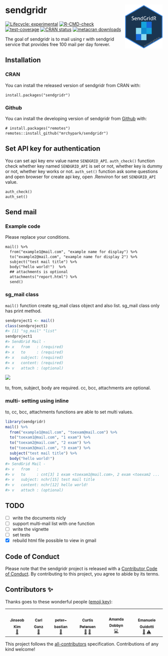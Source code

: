 
<!-- README.md is generated from README.Rmd. Please edit that file -->

# sendgridr <img src="man/figures/logo.png" align="right" height=140/>

<!-- badges: start -->

[![Lifecycle:
experimental](https://img.shields.io/badge/lifecycle-experimental-orange.svg)](https://lifecycle.r-lib.org/articles/stages.html#experimental)
[![R-CMD-check](https://github.com/mrchypark/sendgridr/workflows/R-CMD-check/badge.svg)](https://github.com/mrchypark/sendgridr/actions)
[![test-coverage](https://github.com/mrchypark/sendgridr/workflows/test-coverage/badge.svg)](https://github.com/mrchypark/sendgridr/actions)
[![CRAN
status](https://www.r-pkg.org/badges/version/sendgridr)](https://CRAN.R-project.org/package=sendgridr)
[![metacran
downloads](https://cranlogs.r-pkg.org/badges/sendgridr)](https://cran.r-project.org/package=sendgridr)
<!-- badges: end -->

The goal of sendgridr is to mail using r with sendgrid service that
provides free 100 mail per day forever.

## Installation

### CRAN

You can install the released version of sendgridr from CRAN with:

    install.packages("sendgridr")

### Github

You can install the developing version of sendgridr from
[Github](https://github.com/mrchypark/sendgridr) with:

    # install.packages("remotes")
    remotes::install_github("mrchypark/sendgridr")

## Set API key for authentication

You can set api key env value name `SENDGRID_API`. `auth_check()`
function check whether key named `SENDGRID_API` is set or not, whether
key is dummy or not, whether key works or not. `auth_set()` function ask
some questions and open browser for create api key, open .Renviron for
set `SENDGRID_API` value.

    auth_check()
    auth_set()

## Send mail

### Example code

Please replace your conditions.

    mail() %>% 
      from("example1@mail.com", "example name for display") %>% 
      to("example2@mail.com", "example name for display 2") %>% 
      subject("test mail title") %>% 
      body("hello world!")  %>% 
      ## attachments is optional
      attachments("report.html") %>% 
      send()

### sg\_mail class

`mail()` function create sg\_mail class object and also list. sg\_mail
class only has print method.

``` r
sendproject1 <- mail()
class(sendproject1)
#> [1] "sg_mail" "list"
sendproject1
#> SendGrid Mail - 
#> x   from   : (required)
#> x   to     : (required)
#> x   subject: (required)
#> x   content: (required)
#> v   attach : (optional)
```

![](https://user-images.githubusercontent.com/6179259/46489370-23453380-c840-11e8-9ca6-7758a92c6e92.png)

to, from, subject, body are required. cc, bcc, attachments are optional.

### multi- setting using inline

to, cc, bcc, attachments functions are able to set multi values.

``` r
library(sendgridr)
mail() %>% 
  from("example1@mail.com", "toexam@mail.com") %>% 
  to("toexam1@mail.com", "1 exam") %>% 
  to("toexam2@mail.com", "2 exam") %>% 
  to("toexam3@mail.com", "3 exam") %>% 
  subject("test mail title") %>% 
  body("hello world!")
#> SendGrid Mail -
#> v   from   : 
#> v   to     : cnt[3] 1 exam <toexam1@mail.com>, 2 exam <toexam2 ...
#> v   subject: nchr[15] test mail title
#> v   content: nchr[12] hello world!
#> v   attach : (optional)
```

## TODO

-   [ ] write the documents nicly
-   [ ] support multi-mail list with one function
-   [ ] write the vignette
-   [ ] set tests
-   [x] rebuild html file possible to view in gmail

## Code of Conduct

Please note that the sendgridr project is released with a [Contributor
Code of
Conduct](https://mrchypark.github.io/sendgridr/CODE_OF_CONDUCT.html). By
contributing to this project, you agree to abide by its terms.

## Contributors ✨

Thanks goes to these wonderful people ([emoji
key](https://allcontributors.org/docs/en/emoji-key)):

<!-- ALL-CONTRIBUTORS-LIST:START - Do not remove or modify this section -->
<!-- prettier-ignore-start -->
<!-- markdownlint-disable -->
<table>
<tr>
<td align="center">
<a href="http://www.zarathu.com"><img src="https://avatars.githubusercontent.com/u/33089958?v=4?s=100" width="100px;" alt=""/><br /><sub><b>Jinseob
Kim</b></sub></a><br /><a href="#ideas-jinseob2kim" title="Ideas, Planning, & Feedback">🤔</a>
</td>
<td align="center">
<a href="http://www.getgoodtree.com"><img src="https://avatars.githubusercontent.com/u/11653794?v=4?s=100" width="100px;" alt=""/><br /><sub><b>Carl
Ganz</b></sub></a><br /><a href="#ideas-carlganz" title="Ideas, Planning, & Feedback">🤔</a>
</td>
<td align="center">
<a href="https://github.com/peter-bastian"><img src="https://avatars.githubusercontent.com/u/79409618?v=4?s=100" width="100px;" alt=""/><br /><sub><b>peter-bastian</b></sub></a><br /><a href="https://github.com/mrchypark/sendgridr/issues?q=author%3Apeter-bastian" title="Bug reports">🐛</a>
</td>
<td align="center">
<a href="https://github.com/CurtisPetersen"><img src="https://avatars.githubusercontent.com/u/13002038?v=4?s=100" width="100px;" alt=""/><br /><sub><b>Curtis
Petersen</b></sub></a><br /><a href="#ideas-CurtisPetersen" title="Ideas, Planning, & Feedback">🤔</a>
<a href="https://github.com/mrchypark/sendgridr/pulls?q=is%3Apr+reviewed-by%3ACurtisPetersen" title="Reviewed Pull Requests">👀</a>
</td>
<td align="center">
<a href="https://dobb.ae/"><img src="https://avatars.githubusercontent.com/u/4908283?v=4?s=100" width="100px;" alt=""/><br /><sub><b>Amanda
Dobbyn</b></sub></a><br /><a href="https://github.com/mrchypark/sendgridr/commits?author=aedobbyn" title="Code">💻</a>
</td>
<td align="center">
<a href="https://guidotti.dev"><img src="https://avatars.githubusercontent.com/u/24247667?v=4?s=100" width="100px;" alt=""/><br /><sub><b>Emanuele
Guidotti</b></sub></a><br /><a href="https://github.com/mrchypark/sendgridr/commits?author=eguidotti" title="Documentation">📖</a>
<a href="https://github.com/mrchypark/sendgridr/commits?author=eguidotti" title="Tests">⚠️</a>
</td>
</tr>
</table>
<!-- markdownlint-restore -->
<!-- prettier-ignore-end -->
<!-- ALL-CONTRIBUTORS-LIST:END -->

This project follows the
[all-contributors](https://github.com/all-contributors/all-contributors)
specification. Contributions of any kind welcome!

